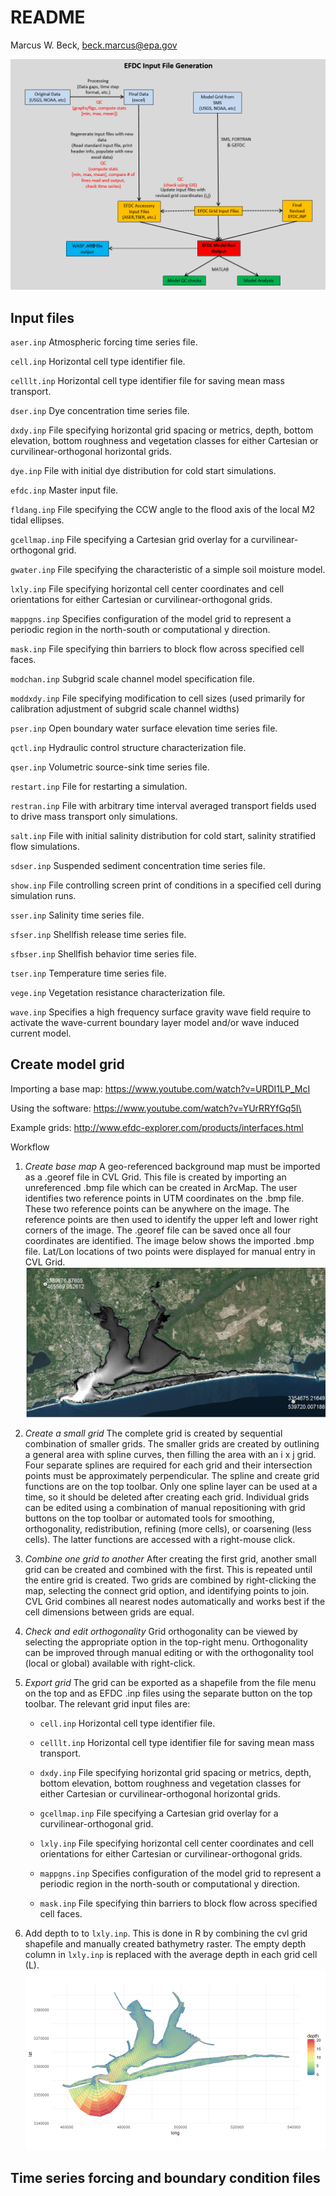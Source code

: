 # README
Marcus W. Beck, beck.marcus@epa.gov  

![](figs/efdc_flo.png)

## Input files

`aser.inp` Atmospheric forcing time series file.

`cell.inp` Horizontal cell type identifier file.

`celllt.inp` Horizontal cell type identifier file for saving mean mass transport.

`dser.inp` Dye concentration time series file.

`dxdy.inp` File specifying horizontal grid spacing or metrics, depth, bottom elevation, bottom roughness and vegetation classes for either Cartesian or curvilinear-orthogonal horizontal grids.

`dye.inp` File with initial dye distribution for cold start simulations.

`efdc.inp` Master input file.

`fldang.inp` File specifying the CCW angle to the flood axis of the local M2 tidal ellipses. 

`gcellmap.inp` File specifying a Cartesian grid overlay for a curvilinear-orthogonal grid.

`gwater.inp` File specifying the characteristic of a simple soil moisture model.

`lxly.inp` File specifying horizontal cell center coordinates and cell orientations for
either Cartesian or curvilinear-orthogonal grids.

`mappgns.inp` Specifies configuration of the model grid to represent a periodic region in the north-south or computational y direction.

`mask.inp` File specifying thin barriers to block flow across specified cell faces.

`modchan.inp` Subgrid scale channel model specification file.

`moddxdy.inp` File specifying modification to cell sizes (used primarily for calibration adjustment of subgrid scale channel widths)

`pser.inp` Open boundary water surface elevation time series file.

`qctl.inp` Hydraulic control structure characterization file.

`qser.inp` Volumetric source-sink time series file.

`restart.inp` File for restarting a simulation.

`restran.inp` File with arbitrary time interval averaged transport fields used to drive mass transport only simulations.

`salt.inp` File with initial salinity distribution for cold start, salinity stratified flow simulations.

`sdser.inp` Suspended sediment concentration time series file.

`show.inp` File controlling screen print of conditions in a specified cell during simulation runs.

`sser.inp` Salinity time series file.

`sfser.inp` Shellfish release time series file.

`sfbser.inp` Shellfish behavior time series file.

`tser.inp` Temperature time series file.

`vege.inp` Vegetation resistance characterization file. 

`wave.inp` Specifies a high frequency surface gravity wave field require to activate the wave-current boundary layer model and/or wave induced current model. 

## Create model grid

Importing a base map: https://www.youtube.com/watch?v=URDI1LP_McI

Using the software: https://www.youtube.com/watch?v=YUrRRYfGq5I\

Example grids: http://www.efdc-explorer.com/products/interfaces.html

Workflow 

1. *Create base map* A geo-referenced background map must be imported as a .georef file in CVL Grid.  This file is created by importing an unreferenced .bmp file which can be created in ArcMap.  The user identifies two reference points in UTM coordinates on the .bmp file.  These two reference points can be anywhere on the image.  The reference points are then used to identify the upper left and lower right corners of the image.  The .georef file can be saved once all four coordinates are identified. The image below shows the imported .bmp file.  Lat/Lon locations of two points were displayed for manual entry in CVL Grid. ![](figs/bath_ref.png)

2. *Create a small grid* The complete grid is created by sequential combination of smaller grids. The smaller grids are created by outlining a general area with spline curves, then filling the area with an i x j grid.  Four separate splines are required for each grid and their intersection points must be approximately perpendicular.  The spline and create grid functions are on the top toolbar.  Only one spline layer can be used at a time, so it should be deleted after creating each grid. Individual grids can be edited using a combination of manual repositioning with grid buttons on the top toolbar or automated tools for smoothing, orthogonality, redistribution, refining (more cells), or coarsening (less cells).  The latter functions are accessed with a right-mouse click.  

3.	*Combine one grid to another* After creating the first grid, another small grid can be created and combined with the first.  This is repeated until the entire grid is created.  Two grids are combined by right-clicking the map, selecting the connect grid option, and identifying points to join.  CVL Grid combines all nearest nodes automatically and works best if the cell dimensions between grids are equal.  

4.	*Check and edit orthogonality* Grid orthogonality can be viewed by selecting the appropriate option in the top-right menu.  Orthogonality can be improved through manual editing or with the orthogonality tool (local or global) available with right-click.  

5.	*Export grid* The grid can be exported as a shapefile from the file menu on the top and as EFDC .inp files using the separate button on the top toolbar.  The relevant grid input files are:

    * `cell.inp` Horizontal cell type identifier file.
    
    * `celllt.inp` Horizontal cell type identifier file for saving mean mass transport.
    
    * `dxdy.inp` File specifying horizontal grid spacing or metrics, depth, bottom elevation, bottom roughness and vegetation classes for either Cartesian or curvilinear-orthogonal horizontal grids.
    
    * `gcellmap.inp` File specifying a Cartesian grid overlay for a curvilinear-orthogonal grid.
    
    * `lxly.inp` File specifying horizontal cell center coordinates and cell orientations for
    either Cartesian or curvilinear-orthogonal grids.
    
    * `mappgns.inp` Specifies configuration of the model grid to represent a periodic region in the north-south or computational y direction.
    
    * `mask.inp` File specifying thin barriers to block flow across specified cell faces.

6. Add depth to to `lxly.inp`.  This is done in R by combining the cvl grid shapefile and manually created bathymetry raster. The empty depth column in `lxly.inp` is replaced with the average depth in each grid cell (L).
![](efdc_inst_files/figure-html/unnamed-chunk-2-1.png)<!-- -->


## Time series forcing and boundary condition files



